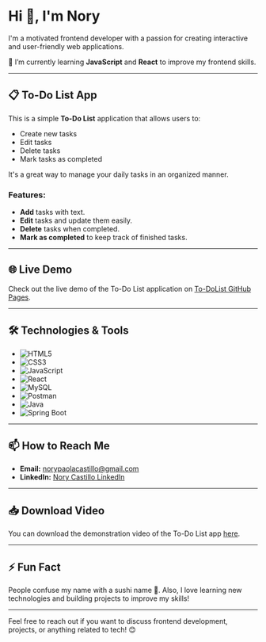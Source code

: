 # Hi 👋, I'm Nory

I'm a motivated frontend developer with a passion for creating interactive and user-friendly web applications.

🌱 I’m currently learning **JavaScript** and **React** to improve my frontend skills.

---

## 📋 To-Do List App

This is a simple **To-Do List** application that allows users to:

- Create new tasks
- Edit tasks
- Delete tasks
- Mark tasks as completed

It's a great way to manage your daily tasks in an organized manner.

### Features:
- **Add** tasks with text.
- **Edit** tasks and update them easily.
- **Delete** tasks when completed.
- **Mark as completed** to keep track of finished tasks.

---

## 🌐 Live Demo

Check out the live demo of the To-Do List application on [To-DoList GitHub Pages](https://nory1395.github.io/todo-app/).

---

## 🛠 Technologies & Tools

- ![HTML5](https://img.shields.io/badge/HTML5-%23E34F26.svg?&style=flat-square&logo=html5&logoColor=white)
- ![CSS3](https://img.shields.io/badge/CSS3-%231572B6.svg?&style=flat-square&logo=css3&logoColor=white)
- ![JavaScript](https://img.shields.io/badge/JavaScript-%23F7DF1E.svg?&style=flat-square&logo=javascript&logoColor=black)
- ![React](https://img.shields.io/badge/React-%2361DAFB.svg?&style=flat-square&logo=react&logoColor=black)
- ![MySQL](https://img.shields.io/badge/MySQL-%2300f.svg?&style=flat-square&logo=mysql&logoColor=white)
- ![Postman](https://img.shields.io/badge/Postman-%23FF6C37.svg?&style=flat-square&logo=postman&logoColor=white)
- ![Java](https://img.shields.io/badge/Java-%23F7DF1E.svg?&style=flat-square&logo=java&logoColor=black)
- ![Spring Boot](https://img.shields.io/badge/Spring%20Boot-%236DB33F.svg?&style=flat-square&logo=springboot&logoColor=white)

---

## 📫 How to Reach Me

- **Email:** [norypaolacastillo@gmail.com](mailto:norypaolacastillo@gmail.com)
- **LinkedIn:** [Nory Castillo LinkedIn](https://www.linkedin.com/in/nory-castillo-romero-0b2103119)

---

## 📥 Download Video

You can download the demonstration video of the To-Do List app [here](Video-TodoList.mp4).

---


## ⚡ Fun Fact

People confuse my name with a sushi name 🍣. Also, I love learning new technologies and building projects to improve my skills!

---

Feel free to reach out if you want to discuss frontend development, projects, or anything related to tech! 😊

